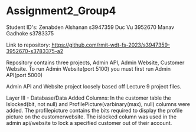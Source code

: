 # Assignment2_Group4
Student ID's:
Zenabden Alshanan s3947359
Duc Vu 3952670 
Manav Gadhoke s3783375

Link to repository: https://github.com/rmit-wdt-fs-2023/s3947359-3952670-s3783375-a2

Repository contains three projects, Admin API, Admin Website, Customer Website. 
To run Admin Website(port 5100) you must first run Admin API(port 5000)

Admin API and Website project loosely based off Lecture 9 project files.

Layer III - Database/Data
Added Columns: In the customer table the Islocked(bit, not null) and ProfilePicture(varbinary(max), null) columns were added.
The profilepicture contains the bits required to display the profile picture on the customerwebsite.
The islocked column was used in the admin api/website to lock a specified customer out of their account.


